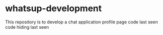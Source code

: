 # whatsup-development
This repository is to develop a chat application
profile page code
last seen code
hiding last seen
